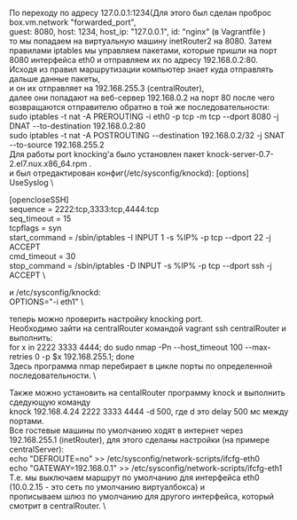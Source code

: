 По переходу по  адресу 127.0.0.1:1234(Для этого был сделан проброс box.vm.network "forwarded_port", \
guest: 8080, host: 1234, host_ip: "127.0.0.1", id: "nginx" (в Vagrantfile ) \
то мы попадаем на виртуальную машину inetRouter2 на 8080. Затем правилами iptables мы управляем пакетами,
которые пришли на порт 8080 интерфейса eth0 и отправляем их по адресу 192.168.0.2:80. \
Исходя из правил маршрутизации компьютер знает куда отправлять дальше данные пакеты, \
и он их отправляет на 192.168.255.3 (centralRouter), \
далее они попадают на веб-сервер 192.168.0.2 на порт 80 после чего возвращаются отправителю обратно в той же последовательности: \
sudo iptables -t nat -A PREROUTING -i eth0 -p tcp -m tcp --dport 8080 -j DNAT --to-destination 192.168.0.2:80 \
sudo iptables -t nat -A POSTROUTING --destination 192.168.0.2/32 -j SNAT --to-source 192.168.255.2 \
Для работы port knocking'a было установлен пакет knock-server-0.7-2.el7.nux.x86_64.rpm . \
и был отредактирован конфиг(/etc/sysconfig/knockd): 
[options] \
	UseSyslog \

[opencloseSSH] \
	sequence      = 2222:tcp,3333:tcp,4444:tcp \
	seq_timeout   = 15 \
	tcpflags      = syn \
	start_command = /sbin/iptables -I INPUT 1 -s %IP% -p tcp --dport 22 -j ACCEPT \
	cmd_timeout   = 30 \
	stop_command  = /sbin/iptables -D INPUT -s %IP% -p tcp --dport ssh -j ACCEPT \

и /etc/sysconfig/knockd: \
OPTIONS="-i eth1" \

теперь можно проверить настройку knocking port. \
Необходимо зайти на centralRouter командой vagrant ssh centralRouter и выполнить: \
for x in 2222 3333 4444; do sudo nmap -Pn --host_timeout 100 --max-retries 0 -p $x 192.168.255.1; done \
Здесь программа nmap перебирает в цикле порты по определенной последовательности. \

Также можно установить на centalRouter программу knock и выполнить сдедующую команду  \
knock 192.168.4.24 2222 3333 4444 -d 500, где d это delay 500 мс между портами. \
Все гостевые машины по умолчанию ходят в интернет через 192.168.255.1 (inetRouter), для этого сделаны настройки (на примере centralServer): \
echo "DEFROUTE=no" >> /etc/sysconfig/network-scripts/ifcfg-eth0  \
echo "GATEWAY=192.168.0.1" >> /etc/sysconfig/network-scripts/ifcfg-eth1 \
Т.е. мы выключаем маршрут по умолчанию для интерфейса eth0 (10.0.2.15 - это сеть по умолчанию виртуалбокса) и \
прописываем шлюз по умолчанию для другого интерфейса, который смотрит в centralRouter. \
